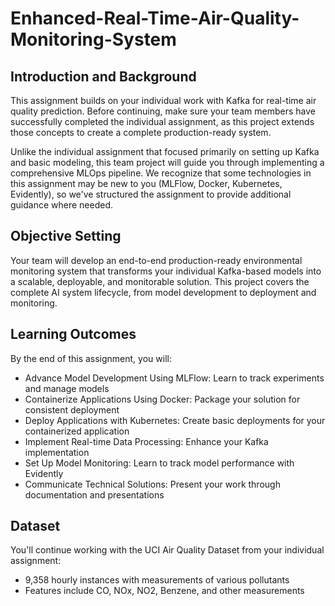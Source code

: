 # Enhanced-Real-Time-Air-Quality-Monitoring-System


## Introduction and Background
This assignment builds on your individual work with Kafka for real-time air quality prediction. Before continuing, make sure your team members have successfully completed the individual assignment, as this project extends those concepts to create a complete production-ready system.

Unlike the individual assignment that focused primarily on setting up Kafka and basic modeling, this team project will guide you through implementing a comprehensive MLOps pipeline. We recognize that some technologies in this assignment may be new to you (MLFlow, Docker, Kubernetes, Evidently), so we've structured the assignment to provide additional guidance where needed.


## Objective Setting

Your team will develop an end-to-end production-ready environmental monitoring system that transforms your individual Kafka-based models into a scalable, deployable, and monitorable solution. This project covers the complete AI system lifecycle, from model development to deployment and monitoring.


## Learning Outcomes

By the end of this assignment, you will:

- Advance Model Development Using MLFlow: Learn to track experiments and manage models
- Containerize Applications Using Docker: Package your solution for consistent deployment
- Deploy Applications with Kubernetes: Create basic deployments for your containerized application
- Implement Real-time Data Processing: Enhance your Kafka implementation
- Set Up Model Monitoring: Learn to track model performance with Evidently
- Communicate Technical Solutions: Present your work through documentation and presentations


## Dataset

You'll continue working with the UCI Air Quality Dataset from your individual assignment:

- 9,358 hourly instances with measurements of various pollutants
- Features include CO, NOx, NO2, Benzene, and other measurements
